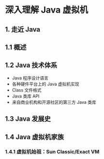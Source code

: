 # 深入理解 Java 虚拟机

## 1. 走近 Java

## 1.1 概述

## 1.2 Java 技术体系

* Java 程序设计语言
* 各种硬件平台上的 Java 虚拟机实现
* Class 文件格式
* Java 类库 API
* 来自商业机构和开源社区的第三方 Java 类库
  
## 1.3 Java 发展史

## 1.4 Java 虚拟机家族

### 1.4.1 虚拟机始祖：Sun Classic/Exact VM

